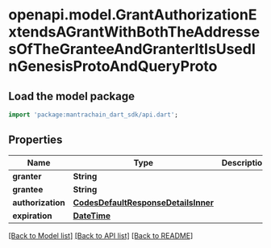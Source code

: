 # openapi.model.GrantAuthorizationExtendsAGrantWithBothTheAddressesOfTheGranteeAndGranterItIsUsedInGenesisProtoAndQueryProto

## Load the model package
```dart
import 'package:mantrachain_dart_sdk/api.dart';
```

## Properties
Name | Type | Description | Notes
------------ | ------------- | ------------- | -------------
**granter** | **String** |  | [optional] 
**grantee** | **String** |  | [optional] 
**authorization** | [**CodesDefaultResponseDetailsInner**](CodesDefaultResponseDetailsInner.md) |  | [optional] 
**expiration** | [**DateTime**](DateTime.md) |  | [optional] 

[[Back to Model list]](../README.md#documentation-for-models) [[Back to API list]](../README.md#documentation-for-api-endpoints) [[Back to README]](../README.md)


